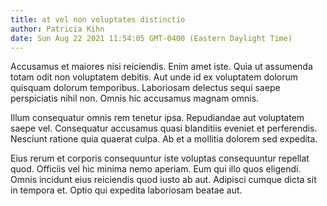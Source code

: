 ```yaml
---
title: at vel non voluptates distinctio
author: Patricia Kihn
date: Sun Aug 22 2021 11:54:05 GMT-0400 (Eastern Daylight Time)
---
```

Accusamus et maiores nisi reiciendis. Enim amet iste. Quia ut assumenda totam odit non voluptatem debitis. Aut unde id ex voluptatem dolorum quisquam dolorum temporibus. Laboriosam delectus sequi saepe perspiciatis nihil non. Omnis hic accusamus magnam omnis.

 Illum consequatur omnis rem tenetur ipsa. Repudiandae aut voluptatem saepe vel. Consequatur accusamus quasi blanditiis eveniet et perferendis. Nesciunt ratione quia quaerat culpa. Ab et a mollitia dolorem sed expedita.

 Eius rerum et corporis consequuntur iste voluptas consequuntur repellat quod. Officiis vel hic minima nemo aperiam. Eum qui illo quos eligendi. Omnis incidunt eius reiciendis quod iusto ab aut. Adipisci cumque dicta sit in tempora et. Optio qui expedita laboriosam beatae aut.